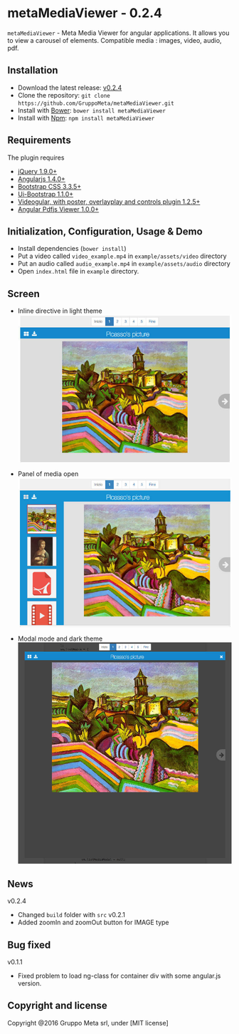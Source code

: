 # metaMediaViewer - 0.2.4

`metaMediaViewer` - Meta Media Viewer for angular applications. It allows you to view a carousel of elements. Compatible media : images, video, audio, pdf.

## Installation
* Download the latest release: [v0.2.4](https://github.com/GruppoMeta/metaMediaViewer/archive/master.zip)
* Clone the repository: `git clone https://github.com/GruppoMeta/metaMediaViewer.git`
* Install with [Bower](http://bower.io): `bower install metaMediaViewer`
* Install with [Npm](https://www.npmjs.com/): `npm install metaMediaViewer`


## Requirements
The plugin requires
* [jQuery 1.9.0+](http://jquery.com)
* [Angularjs 1.4.0+](https://angularjs.org/)
* [Bootstrap CSS 3.3.5+](http://getbootstrap.com)
* [Ui-Bootstrap 1.1.0+](https://angular-ui.github.io/bootstrap)
* [Videogular, with poster, overlayplay and controls plugin 1.2.5+](http://www.videogular.com)
* [Angular Pdfjs Viewer 1.0.0+](https://github.com/legalthings/angular-pdfjs-viewer)

## Initialization, Configuration, Usage & Demo
* Install dependencies (`bower install`)
* Put a video called `video_example.mp4` in `example/assets/video` directory
* Put an audio called `audio_example.mp4` in `example/assets/audio` directory
* Open `index.html` file in `example` directory.

## Screen
* Inline directive in light theme
![Alt text](/screen/image1.jpg "Inline directive in light theme")

* Panel of media open
![Alt text](/screen/image2.jpg "Panel of media open")

* Modal mode and dark theme
![Alt text](/screen/image3.jpg "Modal mode and dark theme")

## News
v0.2.4
* Changed `build` folder with `src`
v0.2.1
* Added zoomIn and zoomOut button for IMAGE type

## Bug fixed
v0.1.1
* Fixed problem to load ng-class for container div with some angular.js version.

## Copyright and license
Copyright @2016 Gruppo Meta srl, under [MIT license]